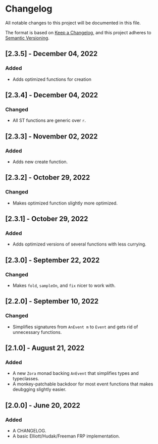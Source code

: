 # Changelog

All notable changes to this project will be documented in this file.

The format is based on [Keep a Changelog](https://keepachangelog.com/en/1.0.0/),
and this project adheres to [Semantic Versioning](https://semver.org/spec/v2.0.0.html).

## [2.3.5] - December 04, 2022

### Added

- Adds optimized functions for creation

## [2.3.4] - December 04, 2022

### Changed

- All ST functions are generic over `r`.

## [2.3.3] - November 02, 2022

### Added

- Adds new create function.

## [2.3.2] - October 29, 2022

### Changed

- Makes optimized function slightly more optimized.

## [2.3.1] - October 29, 2022

### Added

- Adds optimized versions of several functions with less currying.

## [2.3.0] - September 22, 2022

### Changed

- Makes `fold`, `sampleOn`, and `fix` nicer to work with.

## [2.2.0] - September 10, 2022

### Changed

- Simplifies signatures from `AnEvent m` to `Event` and gets rid of unnecessary functions.

## [2.1.0] - August 21, 2022

### Added

- A new `Zora` monad backing `AnEvent` that simplifies types and typeclasses.
- A monkey-patchable backdoor for most event functions that makes deubgging slightly easier.

## [2.0.0] - June 20, 2022

### Added

- A CHANGELOG.
- A basic Elliott/Hudak/Freeman FRP implementation.